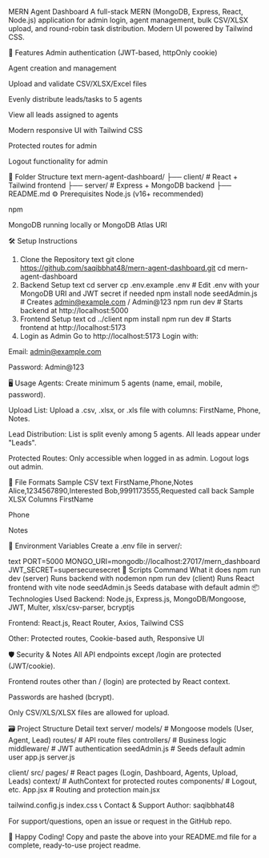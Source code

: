 MERN Agent Dashboard
A full-stack MERN (MongoDB, Express, React, Node.js) application for admin login, agent management, bulk CSV/XLSX upload, and round-robin task distribution. Modern UI powered by Tailwind CSS.

🚀 Features
Admin authentication (JWT-based, httpOnly cookie)

Agent creation and management

Upload and validate CSV/XLSX/Excel files

Evenly distribute leads/tasks to 5 agents

View all leads assigned to agents

Modern responsive UI with Tailwind CSS

Protected routes for admin

Logout functionality for admin

📁 Folder Structure
text
mern-agent-dashboard/
├── client/    # React + Tailwind frontend
├── server/    # Express + MongoDB backend
├── README.md
⚙️ Prerequisites
Node.js (v16+ recommended)

npm

MongoDB running locally or MongoDB Atlas URI

🛠 Setup Instructions
1. Clone the Repository
text
git clone https://github.com/saqibbhat48/mern-agent-dashboard.git
cd mern-agent-dashboard
2. Backend Setup
text
cd server
cp .env.example .env  # Edit .env with your MongoDB URI and JWT secret if needed
npm install
node seedAdmin.js      # Creates admin@example.com / Admin@123
npm run dev            # Starts backend at http://localhost:5000
3. Frontend Setup
text
cd ../client
npm install
npm run dev            # Starts frontend at http://localhost:5173
4. Login as Admin
Go to http://localhost:5173
Login with:

Email: admin@example.com

Password: Admin@123

🖥️ Usage
Agents:
Create minimum 5 agents (name, email, mobile, password).

Upload List:
Upload a .csv, .xlsx, or .xls file with columns: FirstName, Phone, Notes.

Lead Distribution:
List is split evenly among 5 agents. All leads appear under "Leads".

Protected Routes:
Only accessible when logged in as admin. Logout logs out admin.

📝 File Formats
Sample CSV
text
FirstName,Phone,Notes
Alice,1234567890,Interested
Bob,9991173555,Requested call back
Sample XLSX Columns
FirstName

Phone

Notes

🔐 Environment Variables
Create a .env file in server/:

text
PORT=5000
MONGO_URI=mongodb://localhost:27017/mern_dashboard
JWT_SECRET=supersecuresecret
🧩 Scripts
Command	What it does
npm run dev (server)	Runs backend with nodemon
npm run dev (client)	Runs React frontend with vite
node seedAdmin.js	Seeds database with default admin
📦 Technologies Used
Backend: Node.js, Express.js, MongoDB/Mongoose, JWT, Multer, xlsx/csv-parser, bcryptjs

Frontend: React.js, React Router, Axios, Tailwind CSS

Other: Protected routes, Cookie-based auth, Responsive UI

🛡 Security & Notes
All API endpoints except /login are protected (JWT/cookie).

Frontend routes other than / (login) are protected by React context.

Passwords are hashed (bcrypt).

Only CSV/XLS/XLSX files are allowed for upload.

🗃️ Project Structure Detail
text
server/
  models/       # Mongoose models (User, Agent, Lead)
  routes/       # API route files
  controllers/  # Business logic
  middleware/   # JWT authentication
  seedAdmin.js  # Seeds default admin user
  app.js
  server.js

client/
  src/
    pages/      # React pages (Login, Dashboard, Agents, Upload, Leads)
    context/    # AuthContext for protected routes
    components/ # Logout, etc.
    App.jsx     # Routing and protection
    main.jsx

  tailwind.config.js
  index.css
📞 Contact & Support
Author: saqibbhat48

For support/questions, open an issue or request in the GitHub repo.

🎉 Happy Coding!
Copy and paste the above into your README.md file for a complete, ready-to-use project readme.